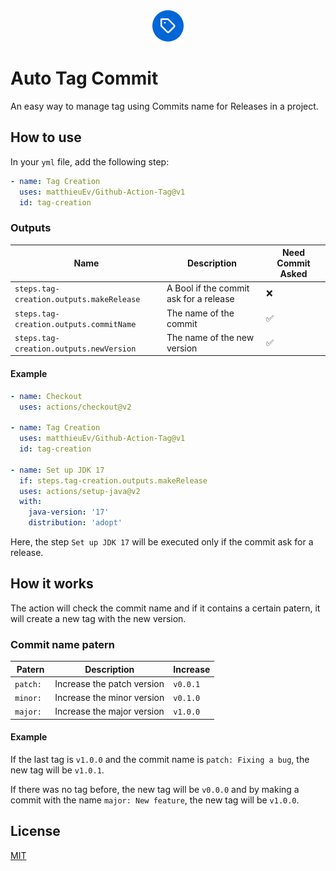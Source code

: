 <div align="center">
    <img src="./icon.png" width="50" alt="Logo">
</div>

# Auto Tag Commit

An easy way to manage tag using Commits name for Releases in a project.

## How to use

In your `yml` file, add the following step:

```yml
- name: Tag Creation
  uses: matthieuEv/Github-Action-Tag@v1
  id: tag-creation
```

### Outputs

| Name | Description | Need Commit Asked |
| --- | --- | --- |
| `steps.tag-creation.outputs.makeRelease` | A Bool if the commit ask for a release | ❌ |
| `steps.tag-creation.outputs.commitName` | The name of the commit | ✅ |
| `steps.tag-creation.outputs.newVersion` | The name of the new version | ✅ |

#### Example

```yml
- name: Checkout
  uses: actions/checkout@v2

- name: Tag Creation
  uses: matthieuEv/Github-Action-Tag@v1
  id: tag-creation

- name: Set up JDK 17
  if: steps.tag-creation.outputs.makeRelease
  uses: actions/setup-java@v2
  with:
    java-version: '17'
    distribution: 'adopt'
```
Here, the step `Set up JDK 17` will be executed only if the commit ask for a release.

## How it works

The action will check the commit name and if it contains a certain patern, it will create a new tag with the new version.

### Commit name patern

| Patern | Description | Increase |
| --- | --- | --- |
| `patch: ` | Increase the patch version | `v0.0.1` |
| `minor: ` | Increase the minor version | `v0.1.0` |
| `major: ` | Increase the major version | `v1.0.0` |

#### Example

If the last tag is `v1.0.0` and the commit name is `patch: Fixing a bug`, the new tag will be `v1.0.1`.

If there was no tag before, the new tag will be `v0.0.0` and by making a commit with the name `major: New feature`, the new tag will be `v1.0.0`.

## License

[MIT](./LICENSE)